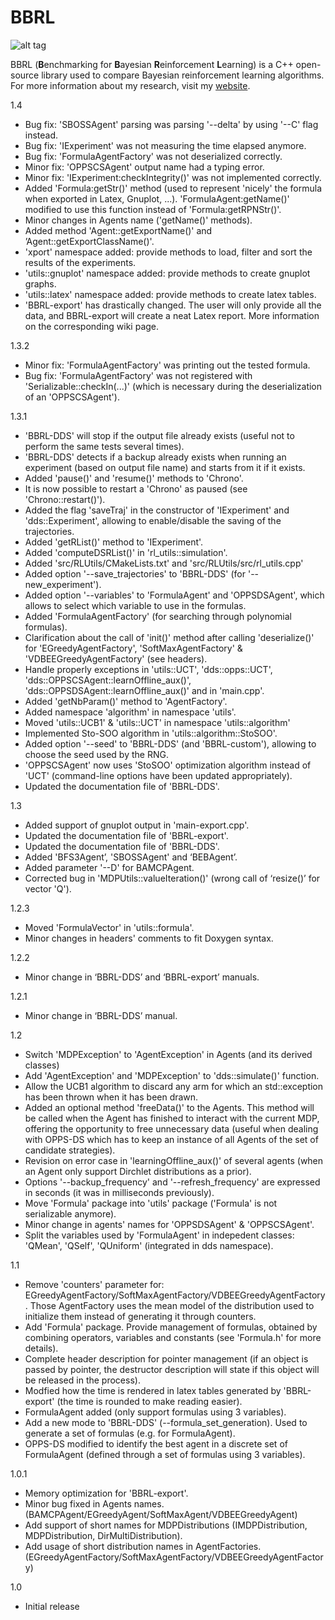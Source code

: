 BBRL
=======
![alt tag](https://travis-ci.org/mcastron/BBRL.svg)

BBRL (**B**enchmarking for **B**ayesian **R**einforcement **L**earning) is a C++ open-source library used to compare Bayesian reinforcement learning algorithms.
For more information about my research, visit my [website](http://www.montefiore.ulg.ac.be/~mcastron/index.html).

1.4
 - Bug fix: 'SBOSSAgent' parsing was parsing '--delta' by using '--C' flag instead.
 - Bug fix: 'IExperiment' was not measuring the time elapsed anymore.
 - Bug fix: 'FormulaAgentFactory' was not deserialized correctly.
 - Minor fix: 'OPPSCSAgent' output name had a typing error.
 - Minor fix: 'IExperiment:checkIntegrity()' was not implemented correctly.
 - Added 'Formula:getStr()' method (used to represent 'nicely' the formula when exported in Latex, Gnuplot, ...). 'FormulaAgent:getName()' modified to use this function instead of 'Formula:getRPNStr()'.
 - Minor changes in Agents name ('getName()' methods).
 - Added method 'Agent::getExportName()' and ’Agent::getExportClassName()'.
 - 'xport' namespace added: provide methods to load, filter and sort the results of the experiments.
 - 'utils::gnuplot' namespace added: provide methods to create gnuplot graphs.
 - 'utils::latex' namespace added: provide methods to create latex tables.
 - 'BBRL-export' has drastically changed. The user will only provide all the data, and BBRL-export will create a neat Latex report. More information on the corresponding wiki page.

1.3.2
 - Minor fix: 'FormulaAgentFactory' was printing out the tested formula.
 - Bug fix: 'FormulaAgentFactory' was not registered with 'Serializable::checkIn(...)' (which is necessary during the deserialization of an 'OPPSCSAgent').

1.3.1
 - 'BBRL-DDS' will stop if the output file already exists (useful not to perform the same tests several times).
 - 'BBRL-DDS' detects if a backup already exists when running an experiment (based on output file name) and starts from it if it exists.
 - Added 'pause()' and 'resume()' methods to 'Chrono'.
 - It is now possible to restart a 'Chrono' as paused (see 'Chrono::restart()').
 - Added the flag 'saveTraj' in the constructor of 'IExperiment' and 'dds::Experiment', allowing to enable/disable the saving of the trajectories.
 - Added 'getRList()' method to 'IExperiment'.
 - Added 'computeDSRList()' in 'rl_utils::simulation'.
 - Added 'src/RLUtils/CMakeLists.txt' and 'src/RLUtils/src/rl_utils.cpp'
 - Added option '--save_trajectories' to 'BBRL-DDS' (for '--new_experiment').
 - Added option '--variables' to 'FormulaAgent' and 'OPPSDSAgent', which allows to select which variable to use in the formulas.
 - Added 'FormulaAgentFactory' (for searching through polynomial formulas).
 - Clarification about the call of 'init()' method after calling 'deserialize()' for 'EGreedyAgentFactory', 'SoftMaxAgentFactory' & 'VDBEEGreedyAgentFactory' (see headers).
 - Handle properly exceptions in 'utils::UCT', 'dds::opps::UCT',  'dds::OPPSCSAgent::learnOffline_aux()', 'dds::OPPSDSAgent::learnOffline_aux()' and in 'main.cpp'.
 - Added 'getNbParam()' method to 'AgentFactory'.
 - Added namespace 'algorithm' in namespace 'utils'.
 - Moved 'utils::UCB1' & 'utils::UCT' in namespace 'utils::algorithm'
 - Implemented Sto-SOO algorithm in 'utils::algorithm::StoSOO'.
 - Added option '--seed' to 'BBRL-DDS' (and 'BBRL-custom'), allowing to choose the seed used by the RNG.
 - 'OPPSCSAgent' now uses 'StoSOO' optimization algorithm instead of 'UCT' (command-line options have been updated appropriately).
 - Updated the documentation file of 'BBRL-DDS'.

1.3
 - Added support of gnuplot output in 'main-export.cpp'.
 - Updated the documentation file of 'BBRL-export'.
 - Updated the documentation file of 'BBRL-DDS'.
 - Added 'BFS3Agent’, 'SBOSSAgent' and ‘BEBAgent’.
 - Added parameter '--D' for BAMCPAgent.
 - Corrected bug in 'MDPUtils::valueIteration()' (wrong call of ‘resize()’ for vector 'Q').

1.2.3
 - Moved 'FormulaVector' in 'utils::formula'.
 - Minor changes in headers' comments to fit Doxygen syntax.

1.2.2
 - Minor change in ‘BBRL-DDS’ and ‘BBRL-export’ manuals.

1.2.1
 - Minor change in ‘BBRL-DDS’ manual.

1.2
 - Switch 'MDPException' to 'AgentException' in Agents (and its derived classes)
 - Add 'AgentException' and 'MDPException' to 'dds::simulate()' function.
 - Allow the UCB1 algorithm to discard any arm for which an std::exception has been thrown when it has been drawn.
 - Added an optional method 'freeData()' to the Agents. This method will be called when the Agent has finished to interact with the current MDP, offering the opportunity to free unnecessary data (useful when dealing with OPPS-DS which has to keep an instance of all Agents of the set of candidate strategies).
 - Revision on error case in 'learningOffline_aux()' of several agents (when an Agent only support Dirchlet distributions as a prior).
 - Options '--backup_frequency' and '--refresh_frequency' are expressed in seconds (it was in milliseconds previously).
 - Move 'Formula' package into 'utils' package ('Formula' is not serializable anymore).
 - Minor change in agents' names for 'OPPSDSAgent' & 'OPPSCSAgent'.
 - Split the variables used by 'FormulaAgent' in indepedent classes: 'QMean', 'QSelf', 'QUniform' (integrated in dds namespace).

1.1
 - Remove 'counters' parameter for:    EGreedyAgentFactory/SoftMaxAgentFactory/VDBEEGreedyAgentFactory. Those AgentFactory uses the mean model of the distribution used to initialize them instead of generating it through counters.
 - Add 'Formula' package. Provide management of formulas, obtained by combining operators, variables and constants (see 'Formula.h' for more details).
 - Complete header description for pointer management (if an object is passed by pointer, the destructor description will state if this object will be released in the process).
 - Modfied how the time is rendered in latex tables generated by 'BBRL-export' (the time is rounded to make reading easier).
 - FormulaAgent added (only support formulas using 3 variables).
 - Add a new mode to 'BBRL-DDS' (--formula_set_generation). Used to generate a set of formulas (e.g. for FormulaAgent).
 - OPPS-DS modified to identify the best agent in a discrete set of FormulaAgent (defined through a set of formulas using 3 variables).

1.0.1
 - Memory optimization for 'BBRL-export'.
 - Minor bug fixed in Agents names. (BAMCPAgent/EGreedyAgent/SoftMaxAgent/VDBEEGreedyAgent)
 - Add support of short names for MDPDistributions (IMDPDistribution, MDPDistribution, DirMultiDistribution).
 - Add usage of short distribution names in AgentFactories. (EGreedyAgentFactory/SoftMaxAgentFactory/VDBEEGreedyAgentFactory)

1.0
 - Initial release
